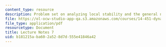 ```yaml
---
content_type: resource
description: Problem set on analyzing local stability and the general nonlinear case.
file: https://ol-ocw-studio-app-qa.s3.amazonaws.com/courses/14-451-dynamic-optimization-methods-with-applications-fall-2009/b181215aba602a528d7d555e41846a42_MIT14_451F09_lec07.pdf
file_type: application/pdf
resourcetype: Document
title: Lecture Notes 7
uid: b181215a-ba60-2a52-8d7d-555e41846a42
---
```

